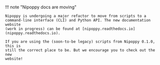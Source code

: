 !!! note "Nipoppy docs are moving"

    Nipoppy is undergoing a major refactor to move from scripts to a 
    command-line interface (CLI) and Python API. The new documentation website
    (work in progress) can be found at [nipoppy.readthedocs.io](nipoppy.readthedocs.io).

    If you are using the (soon-to-be legacy) scripts from Nipoppy 0.1.0, this is
    still the correct place to be. But we encourage you to check out the new
    website!
